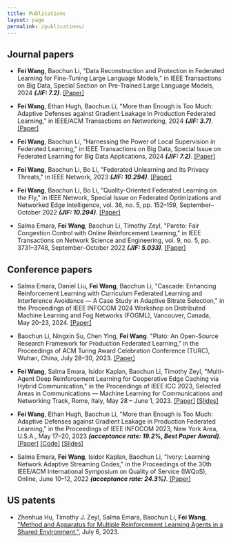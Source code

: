 ```yaml
---
title: Publications
layout: page
permalink: /publications/
---
```


## Journal papers

- **Fei Wang**, Baochun Li, "Data Reconstruction and Protection in Federated Learning for Fine-Tuning Large Language Models," in IEEE Transactions on Big Data, Special Section on Pre-Trained Large Language Models, 2024 _**(JIF: 7.2)**_. [[Paper]](https://iqua.ece.toronto.edu/papers/feiwang-tbd-llm.pdf)


- **Fei Wang**, Ethan Hugh, Baochun Li, "More than Enough is Too Much: Adaptive Defenses against Gradient Leakage in Production Federated Learning," in IEEE/ACM Transactions on Networking, 2024 _**(JIF: 3.7)**_. [[Paper]](https://www.computer.org/csdl/journal/nt/5555/01/10477938/1VuWtkMOaI0)


- **Fei Wang**, Baochun Li, "Harnessing the Power of Local Supervision in Federated Learning," in IEEE Transactions on Big Data, Special Issue on Federated Learning for Big Data Applications, 2024 _**(JIF: 7.2)**_. [[Paper]](https://iqua.ece.toronto.edu/papers/feiwang-tbd23.pdf)

- **Fei Wang**, Baochun Li, Bo Li, "Federated Unlearning and Its Privacy Threats," in IEEE Network, 2023 _**(JIF: 10.294)**_. [[Paper]](../assets/pubs/ieeenetwork23-paper.pdf)


- **Fei Wang**, Baochun Li, Bo Li, "Quality-Oriented Federated Learning on the Fly," in IEEE Network, Special Issue on Federated Optimizations and Networked Edge Intelligence, vol. 36, no. 5, pp. 152–159, September–October 2022 _**(JIF: 10.294)**_. [[Paper]](https://ieeexplore.ieee.org/document/9964016)


- Salma Emara, **Fei Wang**, Baochun Li, Timothy Zeyl, "Pareto: Fair Congestion Control with Online Reinforcement Learning," in IEEE Transactions on Network Science and Engineering, vol. 9, no. 5, pp. 3731–3748, September–October 2022 _**(JIF: 5.033)**_. [[Paper]](https://ieeexplore.ieee.org/document/9803860)


## Conference papers

- Salma Emara, Daniel Liu, **Fei Wang**, Baochun Li, "Cascade: Enhancing Reinforcement Learning with Curriculum Federated Learning and Interference Avoidance — A Case Study in Adaptive Bitrate Selection," in the Proceedings of IEEE INFOCOM 2024 Workshop on Distributed Machine Learning and Fog Networks (FOGML), Vancouver, Canada, May 20-23, 2024. [[Paper]](https://iqua.ece.utoronto.ca/papers/emara-infocom24-fogml.pdf)

- Baochun Li, Ningxin Su, Chen Ying, **Fei Wang**. "Plato: An Open-Source Research Framework for Production Federated Learning," in the Proceedings of ACM Turing Award Celebration Conference (TURC), Wuhan, China, July 28–30, 2023. [[Paper]](https://dl.acm.org/doi/10.1145/3603165.3607364)

- **Fei Wang**, Salma Emara, Isidor Kaplan, Baochun Li, Timothy Zeyl, "Multi-Agent Deep Reinforcement Learning for Cooperative Edge Caching via Hybrid Communication," in the Proceedings of IEEE ICC 2023, Selected Areas in Communications — Machine Learning for Communications and Networking Track, Rome, Italy, May 28 – June 1, 2023. [[Paper]](../assets/pubs/icc23-paper.pdf) [[Slides]](../assets/pubs/icc23-slides.pdf)

- **Fei Wang**, Ethan Hugh, Baochun Li, "More than Enough is Too Much: Adaptive Defenses against Gradient Leakage in Production Federated Learning," in the Proceedings of IEEE INFOCOM 2023, New York Area, U.S.A., May 17–20, 2023 _**(acceptance rate: 19.2%, Best Paper Award)**_. [[Paper]](../assets/pubs/infocom23-paper.pdf) [[Code]](https://github.com/TL-System/plato/tree/main/examples/gradient_leakage_attacks) [[Slides]](../assets/pubs/infocom23-slides.pdf)

- Salma Emara, **Fei Wang**, Isidor Kaplan, Baochun Li, "Ivory: Learning Network Adaptive Streaming Codes," in the Proceedings of the 30th IEEE/ACM International Symposium on Quality of Service (IWQoS), Online, June 10–12, 2022 _**(acceptance rate: 24.3%)**_. [[Paper]](https://ieeexplore.ieee.org/abstract/document/9812911)


## US patents

- Zhenhua Hu, Timothy J. Zeyl, Salma Emara, Baochun Li, **Fei Wang**, ["Method and Apparatus for Multiple Reinforcement Learning Agents in a Shared Environment,"](https://patents.google.com/patent/US20230214725A1/en), July 6, 2023.
